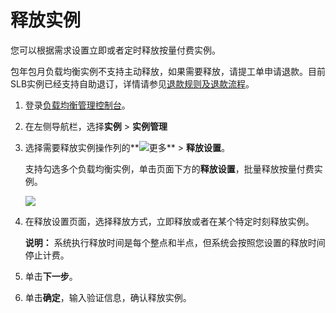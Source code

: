# 释放实例

您可以根据需求设置立即或者定时释放按量付费实例。

包年包月负载均衡实例不支持主动释放，如果需要释放，请提工单申请退款。目前SLB实例已经支持自助退订，详情请参见[退款规则及退款流程](https://help.aliyun.com/knowledge_detail/37096.html?spm=5176.11065259.1996646101.searchclickresult.452a2a27TSsdxZ)。

1.  登录[负载均衡管理控制台](https://slb.console.aliyun.com/slb/cn-hangzhou)。

2.  在左侧导航栏，选择**实例** \> **实例管理**

3.  选择需要释放实例操作列的**![更多](https://static-aliyun-doc.oss-cn-hangzhou.aliyuncs.com/assets/img/zh-CN/3167559951/p103903.png)** \> **释放设置**。

    支持勾选多个负载均衡实例，单击页面下方的**释放设置**，批量释放按量付费实例。

    ![](https://static-aliyun-doc.oss-cn-hangzhou.aliyuncs.com/assets/img/zh-CN/3167559951/p7450.png)

4.  在释放设置页面，选择释放方式，立即释放或者在某个特定时刻释放实例。

    **说明：** 系统执行释放时间是每个整点和半点，但系统会按照您设置的释放时间停止计费。

5.  单击**下一步**。

6.  单击**确定**，输入验证信息，确认释放实例。


